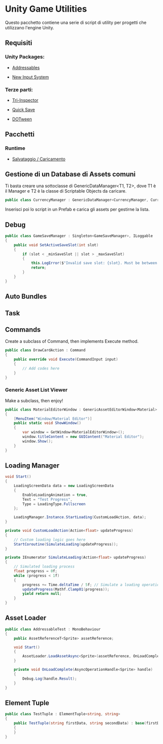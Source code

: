 # Unity Game Utilities

Questo pacchetto contiene una serie di script di utility per progetti che utilizzano l'engine Unity.

## Requisiti

### Unity Packages:

* [Addressables](https://docs.unity3d.com/Packages/com.unity.addressables@2.1/manual/index.html)

* [New Input System](https://docs.unity3d.com/Packages/com.unity.inputsystem@1.10/manual/index.html)

### Terze parti:

* [Tri-Inspector](https://github.com/codewriter-packages/Tri-Inspector)

* [Quick Save](https://www.claytoninds.com/quick-save)

* [DOTween](http://dotween.demigiant.com/)

## Pacchetti

### Runtime

* [Salvataggio / Caricamento](https://github.com/mRemAiello/Unity-Game-Utilities/tree/master/Runtime/Save)












## Gestione di un Database di Assets comuni

Ti basta creare una sottoclasse di GenericDataManager<T1, T2>, dove T1 è il Manager e T2 è la classe di Scriptable Objects da caricare.

```cs
public class CurrencyManager : GenericDataManager<CurrencyManager, CurrencyData>
```

Inserisci poi lo script in un Prefab e carica gli assets per gestirne la lista.

## Debug

```cs
public class GameSaveManager : Singleton<GameSaveManager>, ILoggable
{
    public void SetActiveSaveSlot(int slot)
    {
        if (slot < _minSaveSlot || slot > _maxSaveSlot)
        {
            this.LogError($"Invalid save slot: {slot}. Must be between {_minSaveSlot} and {_maxSaveSlot}.");
            return;
        }
    }
}
```

## Auto Bundles


## Task



## Commands

Create a subclass of Command, then implements Execute method.

```cs
public class DrawCardAction : Command
{
    public override void Execute(CommandInput input)
    {
        // Add codes here
    }
}
```

### Generic Asset List Viewer

Make a subclass, then enjoy!

```cs
public class MaterialEditorWindow : GenericAssetEditorWindow<Material>
{
    [MenuItem("Window/Material Editor")]
    public static void ShowWindow()
    {
        var window = GetWindow<MaterialEditorWindow>();
        window.titleContent = new GUIContent("Material Editor");
        window.Show();
    }
}
```

## Loading Manager

```cs
void Start()
{
    LoadingScreenData data = new LoadingScreenData
    {
        EnableLoadingAnimation = true,
        Text = "Test Progress",
        Type = LoadingType.Fullscreen
    };

    LoadingManager.Instance.StartLoading(CustomLoadAction, data);
}

private void CustomLoadAction(Action<float> updateProgress)
{
    // Custom loading logic goes here
    StartCoroutine(SimulateLoading(updateProgress));
}

private IEnumerator SimulateLoading(Action<float> updateProgress)
{
    // Simulated loading process
    float progress = 0f;
    while (progress < 1f)
    {
        progress += Time.deltaTime / 5f; // Simulate a loading operation taking 5 seconds
        updateProgress(Mathf.Clamp01(progress));
        yield return null;
    }
}
```

## Asset Loader

```cs
public class AddressableTest : MonoBehaviour
{
    public AssetReferenceT<Sprite> assetReference;

    void Start()
    {
        AssetLoader.LoadAssetAsync<Sprite>(assetReference, OnLoadComplete);
    }

    private void OnLoadComplete(AsyncOperationHandle<Sprite> handle)
    {
        Debug.Log(handle.Result);
    }
}
```

## Element Tuple

```cs
public class TestTuple : ElementTuple<string, string>
{
    public TestTuple(string firstData, string secondData) : base(firstData, secondData)
    {
    }
}
```



